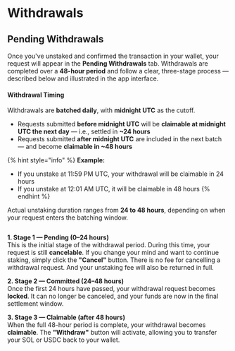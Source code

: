 # Withdrawals

## Pending Withdrawals

Once you've unstaked and confirmed the transaction in your wallet, your request will appear in the **Pending Withdrawals** tab. Withdrawals are completed over a **48-hour period** and follow a clear, three-stage process — described below and illustrated in the app interface.

#### Withdrawal Timing

Withdrawals are **batched daily**, with **midnight UTC** as the cutoff.

* Requests submitted **before midnight UTC** will be **claimable at midnight UTC the next day** — i.e., settled in **\~24 hours**
* Requests submitted **after midnight UTC** are included in the next batch — and become **claimable in \~48 hours**

{% hint style="info" %}
**Example:**

* If you unstake at 11:59 PM UTC, your withdrawal will be claimable in 24 hours
* If you unstake at 12:01 AM UTC, it will be claimable in 48 hours
{% endhint %}

Actual unstaking duration ranges from **24 to 48 hours**, depending on when your request enters the batching window.

<figure><img src="../.gitbook/assets/Withdrawals.png" alt=""><figcaption></figcaption></figure>

**1. Stage 1 — Pending (0–24 hours)**\
This is the initial stage of the withdrawal period. During this time, your request is still **cancelable**. If you change your mind and want to continue staking, simply click the **"Cancel"** button. There is no fee for cancelling a withdrawal request. And your unstaking fee will also be returned in full.  &#x20;

**2. Stage 2 — Committed (24–48 hours)**\
Once the first 24 hours have passed, your withdrawal request becomes **locked**. It can no longer be canceled, and your funds are now in the final settlement window.

**3. Stage 3 — Claimable (after 48 hours)**\
When the full 48-hour period is complete, your withdrawal becomes **claimable**. The **"Withdraw"** button will activate, allowing you to transfer your SOL or USDC back to your wallet.
